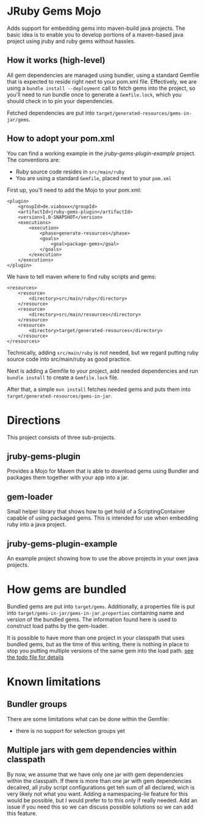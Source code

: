 JRuby Gems Mojo
===============
Adds support for embedding gems into maven-build java projects. The basic idea is to 
enable you to develop portions of a maven-based java project using jruby and ruby gems 
without hassles.

How it works (high-level)
-------------------------
All gem dependencies are managed using bundler, using a standard Gemfile that is expected 
to reside right next to your pom.xml file. Effectively, we are using a 
`bundle install --deployment` call to fetch gems into the project, so you'll need to run 
bundle once to generate a `Gemfile.lock`, which you should check in to pin your dependencies.

Fetched dependencies are put into `target/generated-resources/gems-in-jar/gems`.

How to adopt your pom.xml
-------------------------
You can find a working example in the _jruby-gems-plugin-example_ project. The conventions are:

* Ruby source code resides in `src/main/ruby`
* You are using a standard `Gemfile`, placed next to your `pom.xml`

First up, you'll need to add the Mojo to your pom.xml:

    <plugin>
        <groupId>de.viaboxx</groupId>
        <artifactId>jruby-gems-plugin</artifactId>
        <version>1.0-SNAPSHOT</version>
        <executions>
            <execution>
                <phase>generate-resources</phase>
                <goals>
                    <goal>package-gems</goal>
                </goals>
            </execution>
        </executions>
    </plugin>

We have to tell maven where to find ruby scripts and gems:

    <resources>
        <resource>
            <directory>src/main/ruby</directory>
        </resource>
        <resource>
            <directory>src/main/resources</directory>
        </resource>
        <resource>
            <directory>target/generated-resources</directory>
        </resource>
    </resources>

Technically, adding `src/main/ruby` is not needed, but we regard putting ruby source 
code into src/main/ruby as good practice.

Next is adding a Gemfile to your project, add needed dependencies and run `bundle install` to 
create a `Gemfile.lock` file.

After that, a simple `mvn install` fetches needed gems and puts them into 
`target/generated-resources/gems-in-jar`.

Directions
==========
This project consists of three sub-projects.

jruby-gems-plugin
-----------------
Provides a Mojo for Maven that is able to download gems using Bundler and packages
them together with your app into a jar.

gem-loader
----------
Small helper library that shows how to get hold of a ScriptingContainer capable of
using packaged gems.
This is intended for use when embedding ruby into a java project.

jruby-gems-plugin-example
-------------------------
An example project showing how to use the above projects in your own java projects.

How gems are bundled
====================
Bundled gems are put into `target/gems`. Additionally, a properties file is put into
`target/gems-in-jar/gems-in-jar.properties` containing name and version of the bundled gems. The information found here
is used to construct load paths by the gem-loader.

It is possible to have more than one project in your classpath that uses bundled gems, but as the time of this writing,
there is nothing in place to stop you putting multiple versions of the same gem into the load path. [see the todo file for details](todo.md)

Known limitations
=================

Bundler groups
--------------

There are some limitations what can be done within the Gemfile:
* there is no support for selection groups yet

Multiple jars with gem dependencies within classpath
----------------------------------------------------
By now, we assume that we have only one jar with gem dependencies within the classpath. If there is more 
than one jar with gem dependencies decalred, all jruby script configurations get teh sum of all declared,
wich is very likely not what you want. Adding a namespacing-lie feature for this would be possible, but I 
would prefer to to this only if really needed. Add an issue if you need this so we can discuss possible 
solutions so we can add this feature.